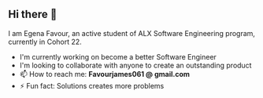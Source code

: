 ## Hi there 👋

I am Egena Favour, an active student of ALX Software Engineering program, currently in Cohort 22.
- I'm currently working on become a better Software Engineer
- I'm looking to collaborate with anyone to create an outstanding product
- 📫 How to reach me: <b>Favourjames061 @ gmail.com</b>
- ⚡ Fun fact: Solutions creates more problems
